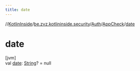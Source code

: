 ```yaml
---
title: date
---
```

//[KotlinInside](../../../../index.html)/[be.zvz.kotlininside.security](../../index.html)/[Auth](../index.html)/[AppCheck](index.html)/[date](date.html)



# date



[jvm]\
val [date](date.html): [String](https://kotlinlang.org/api/latest/jvm/stdlib/kotlin/-string/index.html)? = null




